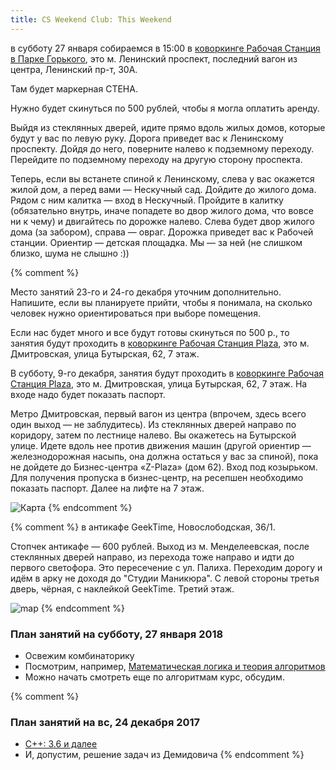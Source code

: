 ```yaml
---
title: CS Weekend Club: This Weekend
---
```

в субботу 27 января собираемся в 15:00 в [коворкинге Рабочая Станция в Парке Горького](http://coworkstation.ru/park), это м. Ленинский проспект, последний вагон из центра, Ленинский пр-т, 30А. 

Там будет маркерная СТЕНА. 

Нужно будет скинуться по 500 рублей, чтобы я могла оплатить аренду.

<script type="text/javascript" charset="utf-8" async src="https://api-maps.yandex.ru/services/constructor/1.0/js/?um=constructor%3A0eb57ef439177482c56e1a37d587ad1739e47bc0c0845ca2bf5b009ee6b753c9&amp;width=644&amp;height=522&amp;lang=en_FR&amp;scroll=true"></script>

Выйдя из стеклянных дверей, идите прямо вдоль жилых домов, которые будут у вас по левую руку. Дорога приведет вас к Ленинскому проспекту. Дойдя до него, поверните налево к подземному переходу. Перейдите по подземному переходу на другую сторону проспекта.

Теперь, если вы встанете спиной к Ленинскому, слева у вас окажется жилой дом, а перед вами — Нескучный сад. Дойдите до жилого дома. Рядом с ним калитка — вход в Нескучный. Пройдите в калитку (обязательно внутрь, иначе попадете во двор жилого дома, что вовсе ни к чему) и двигайтесь по дорожке налево. Слева будет двор жилого дома (за забором), справа — овраг. Дорожка приведет вас к Рабочей станции. Ориентир — детская площадка. Мы — за ней (не слишком близко, шума не слышно :))

{% comment %} 

Место занятий 23-го и 24-го декабря уточним дополнительно. Напишите, если вы планируете прийти, чтобы я понимала, на сколько человек нужно ориентироваться при выборе помещения. 

Если нас будет много и все будут готовы скинуться по 500 р., то занятия будут проходить в [коворкинге Рабочая Станция Plaza](http://coworkstation.ru/plaza), это м. Дмитровская, улица Бутырская, 62, 7 этаж.

В субботу, 9-го декабря, занятия будут проходить в [коворкинге Рабочая Станция Plaza](http://coworkstation.ru/plaza), это м. Дмитровская, улица Бутырская, 62, 7 этаж. На входе надо будет показать паспорт.

Метро Дмитровская, первый вагон из центра (впрочем, здесь всего один выход — не заблудитесь). Из стеклянных дверей направо по коридору, затем по лестнице налево. Вы окажетесь на Бутырской улице. Идете вдоль нее против движения машин (другой ориентир — железнодорожная насыпь, она должна остаться у вас за спиной), пока не дойдете до Бизнес-центра «Z-Plaza» (дом 62). Вход под козырьком.
Для получения пропуска в бизнес-центр, на ресепшен необходимо показать паспорт.
Далее на лифте на 7 этаж.

![Карта](https://mariamyzz.github.io/csweekend/assets/map_coworking_station.png)
{% endcomment %}

{% comment %} 
в антикафе GeekTime, Новослободская, 36/1.  

Стопчек антикафе — 600 рублей.
Выход из м. Менделеевская, после стеклянных дверей направо, из перехода тоже направо и идти до первого светофора. Это пересечение с ул. Палиха. Переходим дорогу и идём в арку не доходя до "Студии Маникюра". С левой стороны третья дверь, чёрная, с наклейкой GeekTime. Третий этаж.

![map](https://pp.userapi.com/c622517/v622517522/4ccf2/HijHNyPsegI.jpg)
{% endcomment %}

### План занятий на субботу, 27 января 2018
- Освежим комбинаторику 
- Посмотрим, например, [Математическая логика и теория алгоритмов](http://lectoriy.mipt.ru/course/Maths-MathematicalLogic-14L#lectures)
- Можно начать смотреть еще по алгоритмам курс, обсудим. 

{% comment %} 
### План занятий на вс, 24 декабря 2017
- [С++: 3.6 и далее](https://stepik.org/course/7/syllabus)
- И, допустим, решение задач из Демидовича
{% endcomment %}
